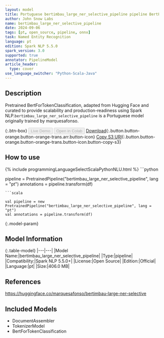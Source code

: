 ```yaml
---
layout: model
title: Portuguese bertimbau_large_ner_selective_pipeline pipeline BertForTokenClassification from marquesafonso
author: John Snow Labs
name: bertimbau_large_ner_selective_pipeline
date: 2024-09-06
tags: [pt, open_source, pipeline, onnx]
task: Named Entity Recognition
language: pt
edition: Spark NLP 5.5.0
spark_version: 3.0
supported: true
annotator: PipelineModel
article_header:
  type: cover
use_language_switcher: "Python-Scala-Java"
---
```


## Description

Pretrained BertForTokenClassification, adapted from Hugging Face and curated to provide scalability and production-readiness using Spark NLP.`bertimbau_large_ner_selective_pipeline` is a Portuguese model originally trained by marquesafonso.

{:.btn-box}
<button class="button button-orange" disabled>Live Demo</button>
<button class="button button-orange" disabled>Open in Colab</button>
[Download](https://s3.amazonaws.com/auxdata.johnsnowlabs.com/public/models/bertimbau_large_ner_selective_pipeline_pt_5.5.0_3.0_1725600445602.zip){:.button.button-orange.button-orange-trans.arr.button-icon}
[Copy S3 URI](s3://auxdata.johnsnowlabs.com/public/models/bertimbau_large_ner_selective_pipeline_pt_5.5.0_3.0_1725600445602.zip){:.button.button-orange.button-orange-trans.button-icon.button-copy-s3}

## How to use



<div class="tabs-box" markdown="1">
{% include programmingLanguageSelectScalaPythonNLU.html %}
```python

pipeline = PretrainedPipeline("bertimbau_large_ner_selective_pipeline", lang = "pt")
annotations =  pipeline.transform(df)   

```
```scala

val pipeline = new PretrainedPipeline("bertimbau_large_ner_selective_pipeline", lang = "pt")
val annotations = pipeline.transform(df)

```
</div>

{:.model-param}
## Model Information

{:.table-model}
|---|---|
|Model Name:|bertimbau_large_ner_selective_pipeline|
|Type:|pipeline|
|Compatibility:|Spark NLP 5.5.0+|
|License:|Open Source|
|Edition:|Official|
|Language:|pt|
|Size:|406.0 MB|

## References

https://huggingface.co/marquesafonso/bertimbau-large-ner-selective

## Included Models

- DocumentAssembler
- TokenizerModel
- BertForTokenClassification